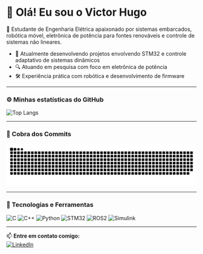 # 👋 Olá! Eu sou o Victor Hugo

🔧 Estudante de Engenharia Elétrica apaixonado por sistemas embarcados, robótica móvel, eletrônica de potência para fontes renováveis e controle de sistemas não lineares.

- 💼 Atualmente desenvolvendo projetos envolvendo STM32 e controle adaptativo de sistemas dinâmicos
- 🔍 Atuando em pesquisa com foco em eletrônica de potência
- 🛠️ Experiência prática com robótica e desenvolvimento de firmware

---

### ⚙️ Minhas estatísticas do GitHub

![Top Langs](https://github-readme-stats.vercel.app/api/top-langs/?username=v-hug0&layout=compact&theme=github_dark&hide_title=true)

---

### 🐍 Cobra dos Commits

<p align="center">
  <img src="https://raw.githubusercontent.com/Platane/snk/output/github-contribution-grid-snake.svg" alt="snake animation" />
</p>

---

### 🚀 Tecnologias e Ferramentas

![C](https://img.shields.io/badge/C-00599C?style=for-the-badge&logo=c&logoColor=white)
![C++](https://img.shields.io/badge/C++-00599C?style=for-the-badge&logo=cplusplus&logoColor=white)
![Python](https://img.shields.io/badge/Python-3776AB?style=for-the-badge&logo=python&logoColor=white)
![STM32](https://img.shields.io/badge/STM32-Blue?style=for-the-badge)
![ROS2](https://img.shields.io/badge/ROS2-Robótica-lightgrey?style=for-the-badge)
![Simulink](https://img.shields.io/badge/Simulink-Control-orange?style=for-the-badge)

---

📫 **Entre em contato comigo:**  
[![LinkedIn](https://img.shields.io/badge/-LinkedIn-blue?style=flat-square&logo=Linkedin&logoColor=white&link=https://linkedin.com/in/victor-hugo-9b8a30187)](https://linkedin.com/in/victor-hugo-9b8a30187)
